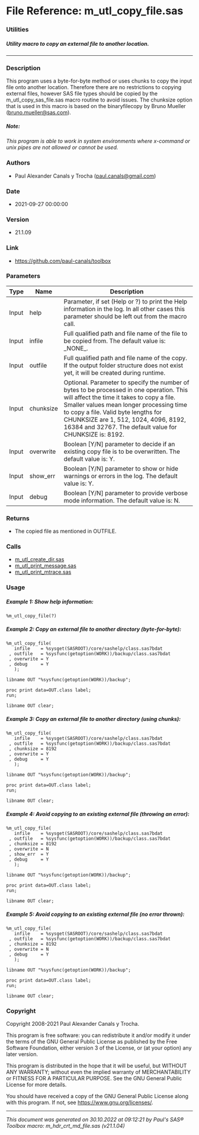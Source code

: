 # File Reference: m_utl_copy_file.sas

### Utilities

##### Utility macro to copy an external file to another location.

***

### Description
This program uses a byte-for-byte method or uses chunks to copy the input file onto another location. Therefore there are no restrictions to copying external files, however SAS file types should be copied by the m_utl_copy_sas_file.sas macro routine to avoid issues. The chunksize option that is used in this macro is based on the binaryfilecopy by Bruno Mueller (bruno.mueller@sas.com).

##### *Note:*
*This program is able to work in system environments where x-command or unix pipes are not allowed or cannot be used.*

### Authors
* Paul Alexander Canals y Trocha (paul.canals@gmail.com)

### Date
* 2021-09-27 00:00:00

### Version
* 21.1.09

### Link
* https://github.com/paul-canals/toolbox

### Parameters
| Type | Name | Description |
| ---- | ---- | ----------- |
| Input | help | Parameter, if set (Help or ?) to print the Help information in the log. In all other cases this parameter should be left out from the macro call. |
| Input | infile | Full qualified path and file name of the file to be copied from. The default value is: \_NONE\_. |
| Input | outfile | Full qualified path and file name of the copy. If the output folder structure does not exist yet, it will be created during runtime. |
| Input | chunksize | Optional. Parameter to specify the number of bytes to be processed in one operation. This will affect the time it takes to copy a file. Smaller values mean longer processing time to copy a file. Valid byte lengths for CHUNKSIZE are 1, 512, 1024, 4096, 8192, 16384 and 32767. The default value for CHUNKSIZE is: 8192. |
| Input | overwrite | Boolean [Y/N] parameter to decide if an existing copy file is to be overwritten. The default value is: Y. |
| Input | show_err | Boolean [Y/N] parameter to show or hide warnings or errors in the log. The default value is: Y. |
| Input | debug | Boolean [Y/N] parameter to provide verbose mode information. The default value is: N. |

### Returns
* The copied file as mentioned in OUTFILE.

### Calls
* [m_utl_create_dir.sas](m_utl_create_dir.md)
* [m_utl_print_message.sas](m_utl_print_message.md)
* [m_utl_print_mtrace.sas](m_utl_print_mtrace.md)

### Usage

##### Example 1: Show help information:
```sas
%m_utl_copy_file(?)
```

##### Example 2: Copy an external file to another directory (byte-for-byte):
```sas
%m_utl_copy_file(
   infile    = %sysget(SASROOT)/core/sashelp/class.sas7bdat
 , outfile   = %sysfunc(getoption(WORK))/backup/class.sas7bdat
 , overwrite = Y
 , debug     = Y
   );

libname OUT "%sysfunc(getoption(WORK))/backup";

proc print data=OUT.class label;
run;

libname OUT clear;

```

##### Example 3: Copy an external file to another directory (using chunks):
```sas
%m_utl_copy_file(
   infile    = %sysget(SASROOT)/core/sashelp/class.sas7bdat
 , outfile   = %sysfunc(getoption(WORK))/backup/class.sas7bdat
 , chunksize = 8192
 , overwrite = Y
 , debug     = Y
   );

libname OUT "%sysfunc(getoption(WORK))/backup";

proc print data=OUT.class label;
run;

libname OUT clear;

```

##### Example 4: Avoid copying to an existing external file (throwing an error):
```sas
%m_utl_copy_file(
   infile    = %sysget(SASROOT)/core/sashelp/class.sas7bdat
 , outfile   = %sysfunc(getoption(WORK))/backup/class.sas7bdat
 , chunksize = 8192
 , overwrite = N
 , show_err  = Y
 , debug     = Y
   );

libname OUT "%sysfunc(getoption(WORK))/backup";

proc print data=OUT.class label;
run;

libname OUT clear;

```

##### Example 5: Avoid copying to an existing external file (no error thrown):
```sas
%m_utl_copy_file(
   infile    = %sysget(SASROOT)/core/sashelp/class.sas7bdat
 , outfile   = %sysfunc(getoption(WORK))/backup/class.sas7bdat
 , chunksize = 8192
 , overwrite = N
 , debug     = Y
   );

libname OUT "%sysfunc(getoption(WORK))/backup";

proc print data=OUT.class label;
run;

libname OUT clear;

```

### Copyright
Copyright 2008-2021 Paul Alexander Canals y Trocha. 
 
This program is free software: you can redistribute it and/or modify 
it under the terms of the GNU General Public License as published by 
the Free Software Foundation, either version 3 of the License, or 
(at your option) any later version. 
 
This program is distributed in the hope that it will be useful, 
but WITHOUT ANY WARRANTY; without even the implied warranty of 
MERCHANTABILITY or FITNESS FOR A PARTICULAR PURPOSE. See the 
GNU General Public License for more details. 
 
You should have received a copy of the GNU General Public License 
along with this program. If not, see <https://www.gnu.org/licenses/>. 


***
*This document was generated on 30.10.2022 at 09:12:21  by Paul's SAS&reg; Toolbox macro: m_hdr_crt_md_file.sas (v21.1.04)*
